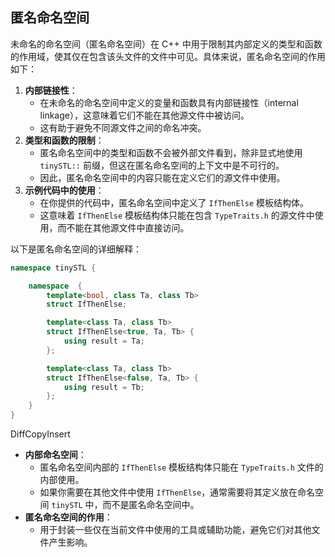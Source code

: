 ## 匿名命名空间

未命名的命名空间（匿名命名空间）在 C++ 中用于限制其内部定义的类型和函数的作用域，使其仅在包含该头文件的文件中可见。具体来说，匿名命名空间的作用如下：

1. **内部链接性**：
   - 在未命名的命名空间中定义的变量和函数具有内部链接性（internal linkage），这意味着它们不能在其他源文件中被访问。
   - 这有助于避免不同源文件之间的命名冲突。
2. **类型和函数的限制**：
   - 匿名命名空间中的类型和函数不会被外部文件看到，除非显式地使用 `tinySTL::` 前缀，但这在匿名命名空间的上下文中是不可行的。
   - 因此，匿名命名空间中的内容只能在定义它们的源文件中使用。
3. **示例代码中的使用**：
   - 在你提供的代码中，匿名命名空间中定义了 `IfThenElse` 模板结构体。
   - 这意味着 `IfThenElse` 模板结构体只能在包含 `TypeTraits.h` 的源文件中使用，而不能在其他源文件中直接访问。

以下是匿名命名空间的详细解释：

```cpp
namespace tinySTL {

    namespace  {
        template<bool, class Ta, class Tb>
        struct IfThenElse;

        template<class Ta, class Tb>
        struct IfThenElse<true, Ta, Tb> {
            using result = Ta;
        };

        template<class Ta, class Tb>
        struct IfThenElse<false, Ta, Tb> {
            using result = Tb;
        };
    }
}
```

DiffCopyInsert

- **内部命名空间**：
  - 匿名命名空间内部的 `IfThenElse` 模板结构体只能在 `TypeTraits.h` 文件的内部使用。
  - 如果你需要在其他文件中使用 `IfThenElse`，通常需要将其定义放在命名空间 `tinySTL` 中，而不是匿名命名空间中。
- **匿名命名空间的作用**：
  - 用于封装一些仅在当前文件中使用的工具或辅助功能，避免它们对其他文件产生影响。